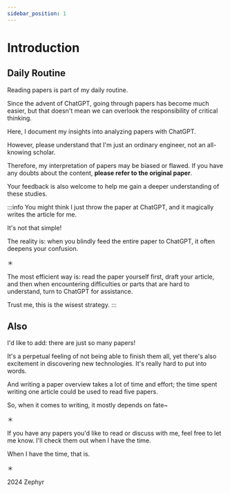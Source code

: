 ```yaml
---
sidebar_position: 1
---
```


# Introduction

## Daily Routine

Reading papers is part of my daily routine.

Since the advent of ChatGPT, going through papers has become much easier, but that doesn't mean we can overlook the responsibility of critical thinking.

Here, I document my insights into analyzing papers with ChatGPT.

However, please understand that I'm just an ordinary engineer, not an all-knowing scholar.

Therefore, my interpretation of papers may be biased or flawed. If you have any doubts about the content, **please refer to the original paper**.

Your feedback is also welcome to help me gain a deeper understanding of these studies.

:::info
You might think I just throw the paper at ChatGPT, and it magically writes the article for me.

It's not that simple!

The reality is: when you blindly feed the entire paper to ChatGPT, it often deepens your confusion.

＊

The most efficient way is: read the paper yourself first, draft your article, and then when encountering difficulties or parts that are hard to understand, turn to ChatGPT for assistance.

Trust me, this is the wisest strategy.
:::

## Also

I'd like to add: there are just so many papers!

It's a perpetual feeling of not being able to finish them all, yet there's also excitement in discovering new technologies. It's really hard to put into words.

And writing a paper overview takes a lot of time and effort; the time spent writing one article could be used to read five papers.

So, when it comes to writing, it mostly depends on fate~

＊

If you have any papers you'd like to read or discuss with me, feel free to let me know. I'll check them out when I have the time.

When I have the time, that is.

＊

2024 Zephyr
